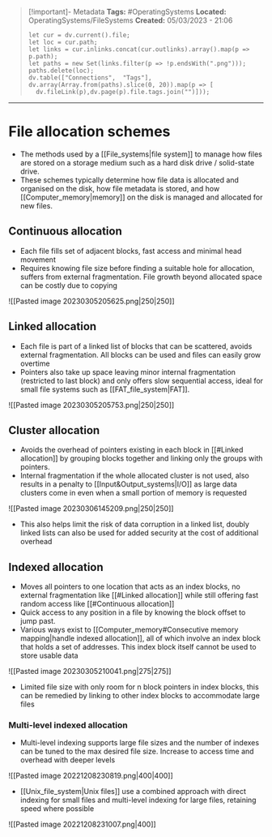 > [!important]- Metadata
> **Tags:** #OperatingSystems 
> **Located:** OperatingSystems/FileSystems
> **Created:** 05/03/2023 - 21:06
> ```dataviewjs
>let cur = dv.current().file;
>let loc = cur.path;
>let links = cur.inlinks.concat(cur.outlinks).array().map(p => p.path);
>let paths = new Set(links.filter(p => !p.endsWith(".png")));
>paths.delete(loc);
>dv.table(["Connections",  "Tags"], dv.array(Array.from(paths).slice(0, 20)).map(p => [
>   dv.fileLink(p),dv.page(p).file.tags.join("")]));
> ```

___
# File allocation schemes
-   The methods used by a [[File_systems|file system]] to manage how files are stored on a storage medium such as a hard disk drive / solid-state drive.
-   These schemes typically determine how file data is allocated and organised on the disk, how file metadata is stored, and how [[Computer_memory|memory]] on the disk is managed and allocated for new files.
## Continuous allocation
- Each file fills set of adjacent blocks, fast access and minimal head movement 
- Requires knowing file size before finding a suitable hole for allocation, suffers from external fragmentation. File growth beyond allocated space can be costly due to copying

![[Pasted image 20230305205625.png|250|250]]
## Linked allocation
- Each file is part of a linked list of blocks that can be scattered, avoids external fragmentation. All blocks can be used and files can easily grow overtime
- Pointers also take up space leaving minor internal fragmentation (restricted to last block) and only offers slow sequential access, ideal for small file systems such as [[FAT_file_system|FAT]]. 

![[Pasted image 20230305205753.png|250|250]]
## Cluster allocation
- Avoids the overhead of pointers existing in each block in [[#Linked allocation]] by grouping blocks together and linking only the groups with pointers. 
- Internal fragmentation if the whole allocated cluster is not used, also results in a penalty to [[Input&Output_systems|I/O]] as large data clusters come in even when a small portion of memory is requested 

![[Pasted image 20230306145209.png|250|250]]
- This also helps limit the risk of data corruption in a linked list, doubly linked lists can also be used for added security at the cost of additional overhead
## Indexed allocation
- Moves all pointers to one location that acts as an index blocks, no external fragmentation like [[#Linked allocation]] while still offering fast random access like [[#Continuous allocation]]
- Quick access to any position in a file  by knowing the block offset to jump past.
- Various ways exist to [[Computer_memory#Consecutive memory mapping|handle indexed allocation]], all of which involve an index block that holds a set of addresses. This index block itself  cannot be used to store usable data 

![[Pasted image 20230305210041.png|275|275]]

- Limited file size with only room for n block pointers in index blocks, this can be remedied by linking to other index blocks to accommodate large files
### Multi-level indexed allocation 
- Multi-level indexing supports large file sizes and the number of indexes can be tuned to the max desired file size. Increase to access time and overhead with deeper levels

![[Pasted image 20221208230819.png|400|400]]

- [[Unix_file_system|Unix files]] use a combined approach with direct indexing for small files and multi-level indexing for large files, retaining speed where possible

![[Pasted image 20221208231007.png|400]]
